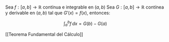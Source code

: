 Sea $f:[a,b]\to \mathbb{R}$ contínua e integrable en $(a,b)$
Sea $G:[a,b]\to \mathbb{R}$ contínea y derivable en $(a,b)$
tal que $G'(x)=f(x)$, entonces:

$$
\int _{a}^b f \, dx =G(b)-G(a)
$$

[[Teorema Fundamental del Cálculo]]